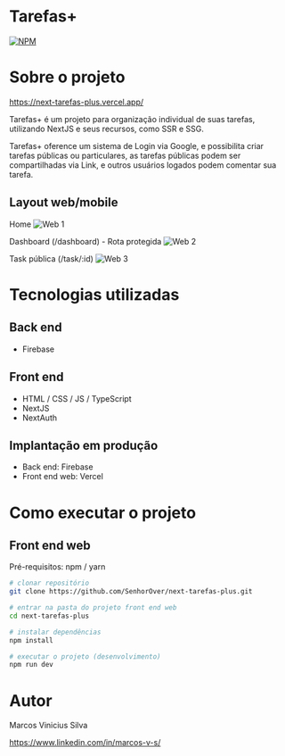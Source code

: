 # Tarefas+

[![NPM](https://img.shields.io/npm/l/react)](https://github.com/SenhorOver/next-tarefas-plus/blob/main/LICENSE)

# Sobre o projeto

https://next-tarefas-plus.vercel.app/

Tarefas+ é um projeto para organização individual de suas tarefas, utilizando NextJS e seus recursos, como SSR e SSG.

Tarefas+ oference um sistema de Login via Google, e possibilita criar tarefas públicas ou particulares, as tarefas públicas podem ser compartilhadas via Link, e outros usuários logados podem comentar sua tarefa.

## Layout web/mobile

Home
![Web 1](https://i.imgur.com/rV5IAJO.png)

Dashboard (/dashboard) - Rota protegida
![Web 2](https://i.imgur.com/5COPLPq.png)

Task pública (/task/:id)
![Web 3](https://i.imgur.com/dcni5OS.png)

# Tecnologias utilizadas

## Back end

- Firebase

## Front end

- HTML / CSS / JS / TypeScript
- NextJS
- NextAuth

## Implantação em produção

- Back end: Firebase
- Front end web: Vercel

# Como executar o projeto

## Front end web

Pré-requisitos: npm / yarn

```bash
# clonar repositório
git clone https://github.com/SenhorOver/next-tarefas-plus.git

# entrar na pasta do projeto front end web
cd next-tarefas-plus

# instalar dependências
npm install

# executar o projeto (desenvolvimento)
npm run dev
```

# Autor

Marcos Vinicius Silva

https://www.linkedin.com/in/marcos-v-s/

